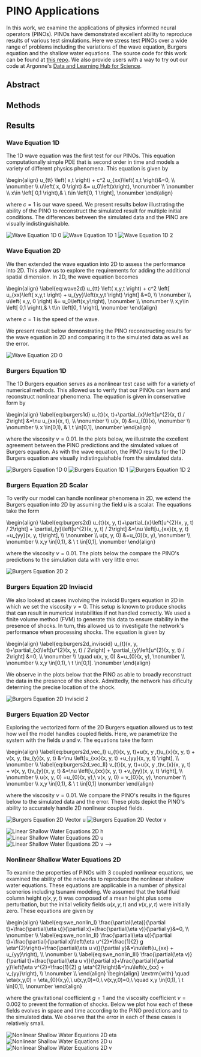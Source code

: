 # PINO Applications

In this work, we examine the applications of physics informed neural operators (PINOs).  PINOs have demonstrated excellent ability to reproduce results of various test simulations.  Here we stress test PINOs over a wide range of problems including the variations of the wave equation, Burgers equation and the shallow water equations.  The source code for this work can be found at [this repo](https://github.com/shawnrosofsky/PINO_Applications). 
We also provide users with a way to try out our code at Argonne's [Data and Learning Hub for Science](https://www.dlhub.org).

## Abstract

## Methods

## Results

### Wave Equation 1D
The 1D wave equation was the first test for our PINOs.  This equation computationally simple PDE that is second order in time and models a variety of different physics phenomena.  This equation is given by

\begin{align}
    u_{tt} \left( x,t \right) + c^2 u_{xx}\left( x,t \right)&=0, \\\\ \nonumber \\\\
    u\left( x, 0 \right) &= u_0\left(x\right), \nonumber \\\\ \nonumber \\\\
    x\in \left[ 0,1 \right),& \ t\in \left[0, 1 \right], \nonumber 
\end{align}
<!-- ![Equation: Wave Equation 1D](http://www.sciweavers.org/download/Tex2Img_1647640969.jpg) -->

where $c=1$ is our wave speed.  We present results below illustrating the ability of the PINO to reconstruct the simulated result for multiple initial conditions.  The differences between the simulated data and the PINO are visually indistinguishable.

<!-- {: .center} -->
![Wave Equation 1D 0](assets/movies/Wave1D_0.gif) ![Wave Equation 1D 1](assets/movies/Wave1D_1.gif) ![Wave Equation 1D 2](assets/movies/Wave1D_2.gif)



### Wave Equation 2D
We then extended the wave equation into 2D to assess the performance into 2D.  This allow us to explore the requirements for adding the additional spatial dimension.  In 2D, the wave equation becomes

\begin{align}
 \label{eq:wave2d}
    u_{tt} \left( x,y,t \right) + c^2 \left[ u_{xx}\left( x,y,t \right) + u_{yy}\left(x,y,t \right) \right] &=0, \\\\ \nonumber \\\\
    u\left( x,y, 0 \right) &= u_0\left(x,y\right), \nonumber \\\\ \nonumber \\\\
    x,y\in \left[ 0,1 \right),& \ t\in \left[0, 1 \right], \nonumber
\end{align}

where $c=1$ is the speed of the wave.

We present result below demonstrating the PINO reconstructing results for the wave equation in 2D and comparing it to the simulated data as well as the error.

<!-- {: .center} -->
![Wave Equation 2D 0](assets/movies/Wave2D_0.gif)
<!-- ![Wave Equation 2D 1](assets/movies/Wave2D_1.gif) -->

### Burgers Equation 1D
The 1D Burgers equation serves as a nonlinear test case with for a variety of numerical methods.  This allowed us to verify that our PINOs can learn and reconstruct nonlinear phenomena.  The equation is given in conservative form by

\begin{align}
\label{eq:burgers1d} 
    u_{t}(x, t)+\partial_{x}\left[u^{2}(x, t) / 2\right] &=\nu u_{xx}(x, t), \\\\ \nonumber \\\\
    u(x, 0) &=u_{0}(x), \nonumber \\\\ \nonumber \\\\
    x \in[0,1), & \ t \in[0,1], \nonumber
\end{align}

where the viscosity $\nu=0.01$.  In the plots below, we illustrate the excellent agreement between the PINO predictions and the simulated values of Burgers equation.  As with the wave equation, the PINO results for the 1D Burgers equation are visually indistinguishable from the simulated data. 

<!-- {: .center} -->
![Burgers Equation 1D 0](assets/movies/Burgers1D_0.gif) ![Burgers Equation 1D 1](assets/movies/Burgers1D_1.gif) ![Burgers Equation 1D 2](assets/movies/Burgers1D_2.gif)

### Burgers Equation 2D Scalar
To verify our model can handle nonlinear phenomena in 2D, we extend the Burgers equation into 2D by assuming the field $u$ is a scalar.  The equations take the form

\begin{align}
\label{eq:burgers2d} 
u_{t}(x, y, t)+\partial_{x}\left[u^{2}(x, y, t) / 2\right] + \partial_{y}\left[u^{2}(x, y, t) / 2\right] &=\nu \left[u_{xx}(x, y, t) +u_{yy}(x, y, t)\right], \\\\ \nonumber \\\\
u(x, y, 0) &=u_{0}(x, y), \nonumber \\\\ \nonumber \\\\
x,y \in[0,1), & \ t \in[0,1], \nonumber
\end{align}

where the viscosity $\nu=0.01$.  The plots below the compare the PINO's predictions to the simulation data with very little error.

<!-- {: .center} -->
![Burgers Equation 2D 2](assets/movies/Burgers2D_2.gif)
<!-- ![Burgers Equation 2D 3](assets/movies/Burgers2D_3.gif) -->

### Burgers Equation 2D Inviscid
We also looked at cases involving the inviscid Burgers equation in 2D in which we set the viscosity $\nu=0$.  This setup is known to produce shocks that can result in numerical instabilities if not handled correctly.  We used a finite volume method (FVM) to generate this data to ensure stability in the presence of shocks.  In turn, this allowed us to investigate the network's performance when processing shocks. The equation is given by

\begin{align}
\label{eq:burgers2d_inviscid} 
u_{t}(x, y, t)+\partial_{x}\left[u^{2}(x, y, t) / 2\right] + \partial_{y}\left[u^{2}(x, y, t) / 2\right] &=0, \\\\ \nonumber \\\\
\quad
u(x, y, 0) &=u_{0}(x, y), \nonumber \\\\ \nonumber \\\\
x,y \in[0,1), \ t \in[0,1]. \nonumber
\end{align}

<!-- Here we embed a conservation law into the network rather than the PDE itself as our physics term, due the poor handling of the shock term -->

We observe in the plots below that the PINO as able to broadly reconstruct the data in the presence of the shock.  Admittedly, the network has dificulty determing the precise location of the shock.

<!-- {: .center} -->
![Burgers Equation 2D Inviscid 2](assets/movies/Burgers2D_novisc_2.gif)
<!-- ![Burgers Equation 2D Inviscid 3](assets/movies/Burgers2D_novisc_3.gif) -->

### Burgers Equation 2D Vector
Exploring the vectorized form of the 2D Burgers equation allowed us to test how well the model handles coupled fields.  Here, we parametrize the system with the fields $u$ and $v$. The equations take the form

\begin{align}
\label{eq:burgers2d_vec_I} 
u_{t}(x, y, t)+u(x, y ,t)u_{x}(x, y, t) + v(x, y, t)u_{y}(x, y, t) &=\nu \left[u_{xx}(x, y, t) +u_{yy}(x, y, t) \right], \\\\ \nonumber \\\\
\label{eq:burgers2d_vec_II} 
v_{t}(x, y, t)+u(x, y ,t)v_{x}(x, y, t) + v(x, y, t)v_{y}(x, y, t) &=\nu \left[v_{xx}(x, y, t) +v_{yy}(x, y, t) \right], \\\\ \nonumber \\\\
u(x, y, 0) =u_{0}(x, y),\ v(x, y, 0) = v_{0}(x, y), \nonumber \\\\ \nonumber \\\\
x,y \in[0,1), & \ t \in[0,1] \nonumber
\end{align}

where the viscosity $\nu=0.01$.  We compare the PINO's results in the figures below to the simulated data and the error.  These plots depict the PINO's ability to accurately handle 2D nonlinear coupled fields.

<!-- {: .center} -->
![Burgers Equation 2D Vector u](assets/movies/Burgers2D_coupled_u.gif)
![Burgers Equation 2D Vector v](assets/movies/Burgers2D_coupled_v.gif)

<!-- ### Linear Shallow Water Equations 2D
<!-- {: .center} -->
![Linear Shallow Water Equations 2D h](assets/movies/SWE_Linear_f1_h.gif)
![Linear Shallow Water Equations 2D u](assets/movies/SWE_Linear_f1_u.gif)
![Linear Shallow Water Equations 2D v](assets/movies/SWE_Linear_f1_v.gif) -->

### Nonlinear Shallow Water Equations 2D
To examine the properties of PINOs with 3 coupled nonlinear equations, we examined the ability of the networks to reproduce the nonlinear shallow water equations.  These equations are applicable in a number of physical scenerios including tsunami modeling.  We assumed that the total fluid column height $\eta(x,y,t)$ was composed of a mean height plus some perturbation, but the initial velicity fields $u(x,y,t)$ and $v(x,y,t)$ were initially zero.  These equations are given by

\begin{align}
\label{eq:swe_nonlin_I}
\frac{\partial(\eta)}{\partial t}+\frac{\partial(\eta u)}{\partial x}+\frac{\partial(\eta v)}{\partial y}&=0,  \\\\ \nonumber \\\\
\label{eq:swe_nonlin_II}
\frac{\partial(\eta u)}{\partial t}+\frac{\partial}{\partial x}\left(\eta u^{2}+\frac{1}{2} g \eta^{2}\right)+\frac{\partial(\eta u v)}{\partial y}&=\nu\left(u_{xx} + u_{yy}\right), \\\\ \nonumber \\\\
\label{eq:swe_nonlin_III}
\frac{\partial(\eta v)}{\partial t}+\frac{\partial(\eta u v)}{\partial x}+\frac{\partial}{\partial y}\left(\eta v^{2}+\frac{1}{2} g \eta^{2}\right)&=\nu\left(v_{xx} + v_{yy}\right), \\\\ \nonumber \\\\
\end{align}
\begin{align}
\textrm{with} \quad \eta(x,y,0) = \eta_{0}(x,y),\ u(x,y,0)=0,\ v(x,y,0)=0,\ \quad 
x,y \in[0,1), \ t \in[0,1], \nonumber
\end{align}

where the gravitational coefficient $g=1$ and the viscosity coefficient $\nu=0.002$ to prevent the formation of shocks.  Below we plot how each of these fields evolves in space and time according to the PINO predictions and to the simulated data.  We observe that the error in each of these cases is relatively small.


<!-- {: .center} -->
![Nonlinear Shallow Water Equations 2D eta](assets/movies/SWE_Nonlinear_eta.gif)
![Nonlinear Shallow Water Equations 2D u](assets/movies/SWE_Nonlinear_u.gif)
![Nonlinear Shallow Water Equations 2D v](assets/movies/SWE_Nonlinear_v.gif)



<!-- Markdown is a lightweight and easy-to-use syntax for styling your writing. It includes conventions for

```markdown
Syntax highlighted code block

# Header 1
## Header 2
### Header 3

- Bulleted
- List

1. Numbered
2. List

**Bold** and _Italic_ and `Code` text

[Link](url) and ![Image](src)
```
 -->
